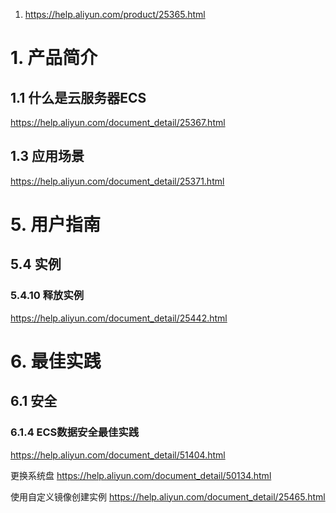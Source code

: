 1. https://help.aliyun.com/product/25365.html


# 1. 产品简介

## 1.1 什么是云服务器ECS

https://help.aliyun.com/document_detail/25367.html

## 1.3 应用场景

https://help.aliyun.com/document_detail/25371.html

# 5. 用户指南

## 5.4 实例

### 5.4.10 释放实例

https://help.aliyun.com/document_detail/25442.html

# 6. 最佳实践

## 6.1 安全

### 6.1.4 ECS数据安全最佳实践

https://help.aliyun.com/document_detail/51404.html


更换系统盘
https://help.aliyun.com/document_detail/50134.html

使用自定义镜像创建实例
https://help.aliyun.com/document_detail/25465.html